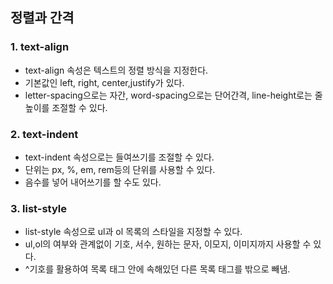 <h2>정렬과 간격</h2>

### 1. text-align
- text-align 속성은 텍스트의 정렬 방식을 지정한다.
- 기본값인 left, right, center,justify가 있다.
- letter-spacing으로는 자간, word-spacing으로는 단어간격, line-height로는 줄 높이를 조절할 수 있다.

### 2. text-indent
- text-indent 속성으로는 들여쓰기를 조절할 수 있다.
- 단위는 px, %, em, rem등의 단위를 사용할 수 있다.
- 음수를 넣어 내어쓰기를 할 수도 있다.

### 3. list-style
- list-style 속성으로 ul과 ol 목록의 스타일을 지정할 수 있다.
- ul,ol의 여부와 관계없이 기호, 서수, 원하는 문자, 이모지, 이미지까지 사용할 수 있다.
- ^기호를 활용하여 목록 태그 안에 속해있던 다른 목록 태그를 밖으로 빼냄.
